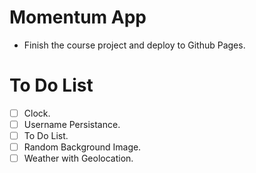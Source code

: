 # Momentum App

- Finish the course project and deploy to Github Pages.

# To Do List

- [ ] Clock.
- [ ] Username Persistance.
- [ ] To Do List.
- [ ] Random Background Image.
- [ ] Weather with Geolocation.
